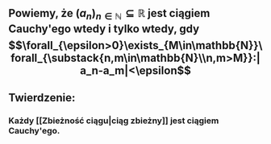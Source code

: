 ## Powiemy, że $(a_n)_{n\in\mathbb{N}} \subseteq\mathbb{R}$ jest **ciągiem Cauchy'ego** wtedy i tylko wtedy, gdy $$\forall_{\epsilon>0}\exists_{M\in\mathbb{N}}\forall_{\substack{n,m\in\mathbb{N}\\n,m>M}}:|a_n-a_m|<\epsilon$$
## **Twierdzenie**:
### Każdy [[Zbieżność ciągu|ciąg zbieżny]] jest ciągiem Cauchy'ego.